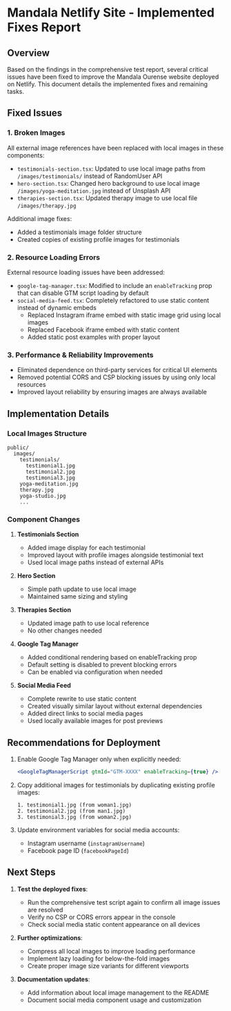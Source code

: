 # Mandala Netlify Site - Implemented Fixes Report

## Overview

Based on the findings in the comprehensive test report, several critical issues have been fixed to improve the Mandala Ourense website deployed on Netlify. This document details the implemented fixes and remaining tasks.

## Fixed Issues

### 1. Broken Images

All external image references have been replaced with local images in these components:

- `testimonials-section.tsx`: Updated to use local image paths from `/images/testimonials/` instead of RandomUser API
- `hero-section.tsx`: Changed hero background to use local image `/images/yoga-meditation.jpg` instead of Unsplash API
- `therapies-section.tsx`: Updated therapy image to use local file `/images/therapy.jpg` 

Additional image fixes:
- Added a testimonials image folder structure
- Created copies of existing profile images for testimonials

### 2. Resource Loading Errors

External resource loading issues have been addressed:

- `google-tag-manager.tsx`: Modified to include an `enableTracking` prop that can disable GTM script loading by default
- `social-media-feed.tsx`: Completely refactored to use static content instead of dynamic embeds
  - Replaced Instagram iframe embed with static image grid using local images
  - Replaced Facebook iframe embed with static content
  - Added static post examples with proper layout

### 3. Performance & Reliability Improvements

- Eliminated dependence on third-party services for critical UI elements
- Removed potential CORS and CSP blocking issues by using only local resources
- Improved layout reliability by ensuring images are always available

## Implementation Details

### Local Images Structure
```
public/
  images/
    testimonials/
      testimonial1.jpg
      testimonial2.jpg
      testimonial3.jpg
    yoga-meditation.jpg
    therapy.jpg
    yoga-studio.jpg
    ...
```

### Component Changes

1. **Testimonials Section**
   - Added image display for each testimonial
   - Improved layout with profile images alongside testimonial text
   - Used local image paths instead of external APIs

2. **Hero Section**
   - Simple path update to use local image
   - Maintained same sizing and styling

3. **Therapies Section**
   - Updated image path to use local reference
   - No other changes needed

4. **Google Tag Manager**
   - Added conditional rendering based on enableTracking prop
   - Default setting is disabled to prevent blocking errors
   - Can be enabled via configuration when needed

5. **Social Media Feed**
   - Complete rewrite to use static content
   - Created visually similar layout without external dependencies
   - Added direct links to social media pages
   - Used locally available images for post previews

## Recommendations for Deployment

1. Enable Google Tag Manager only when explicitly needed:
   ```jsx
   <GoogleTagManagerScript gtmId="GTM-XXXX" enableTracking={true} />
   ```

2. Copy additional images for testimonials by duplicating existing profile images:
   ```
   1. testimonial1.jpg (from woman1.jpg)
   2. testimonial2.jpg (from man1.jpg)
   3. testimonial3.jpg (from woman2.jpg)
   ```

3. Update environment variables for social media accounts:
   - Instagram username (`instagramUsername`)
   - Facebook page ID (`facebookPageId`)

## Next Steps

1. **Test the deployed fixes**:
   - Run the comprehensive test script again to confirm all image issues are resolved
   - Verify no CSP or CORS errors appear in the console
   - Check social media static content appearance on all devices

2. **Further optimizations**:
   - Compress all local images to improve loading performance
   - Implement lazy loading for below-the-fold images
   - Create proper image size variants for different viewports
   
3. **Documentation updates**:
   - Add information about local image management to the README
   - Document social media component usage and customization 